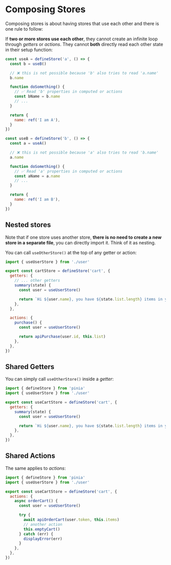 # Composing Stores

Composing stores is about having stores that use each other and there is one rule to follow:

If **two or more stores use each other**, they cannot create an infinite loop through _getters_ or _actions_. They cannot **both** directly read each other state in their setup function:

```js
const useA = defineStore('a', () => {
  const b = useB()

  // ❌ this is not possible because 'b' also tries to read 'a.name'
  b.name

  function doSomething() {
    // ✅ Read 'b' properties in computed or actions
    const bName = b.name
    // ...
  }

  return {
    name: ref('I am A'),
  }
})

const useB = defineStore('b', () => {
  const a = useA()

  // ❌ this is not possible because 'a' also tries to read 'b.name'
  a.name

  function doSomething() {
    // ✅ Read 'a' properties in computed or actions
    const aName = a.name
    // ...
  }

  return {
    name: ref('I am B'),
  }
})
```

## Nested stores

Note that if one store uses another store, **there is no need to create a new store in a separate file**, you can directly import it. Think of it as nesting.

You can call `useOtherStore()` at the top of any getter or action:

```js
import { useUserStore } from './user'

export const cartStore = defineStore('cart', {
  getters: {
    // ... other getters
    summary(state) {
      const user = useUserStore()

      return `Hi ${user.name}, you have ${state.list.length} items in your cart. It costs ${state.price}.`
    },
  },

  actions: {
    purchase() {
      const user = useUserStore()

      return apiPurchase(user.id, this.list)
    },
  },
})
```

## Shared Getters

You can simply call `useOtherStore()` inside a _getter_:

```js
import { defineStore } from 'pinia'
import { useUserStore } from './user'

export const useCartStore = defineStore('cart', {
  getters: {
    summary(state) {
      const user = useUserStore()

      return `Hi ${user.name}, you have ${state.list.length} items in your cart. It costs ${state.price}.`
    },
  },
})
```

## Shared Actions

The same applies to _actions_:

```js
import { defineStore } from 'pinia'
import { useUserStore } from './user'

export const useCartStore = defineStore('cart', {
  actions: {
    async orderCart() {
      const user = useUserStore()

      try {
        await apiOrderCart(user.token, this.items)
        // another action
        this.emptyCart()
      } catch (err) {
        displayError(err)
      }
    },
  },
})
```

